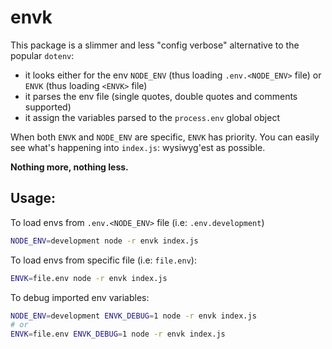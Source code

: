 # envk

This package is a slimmer and less "config verbose" alternative to the popular `dotenv`:
- it looks either for the env `NODE_ENV` (thus loading `.env.<NODE_ENV>` file) or `ENVK` (thus loading `<ENVK>` file)
- it parses the env file (single quotes, double quotes and comments supported)
- it assign the variables parsed to the `process.env` global object

When both `ENVK` and `NODE_ENV` are specific, `ENVK` has priority.
You can easily see what's happening into `index.js`: wysiwyg'est as possible.

**Nothing more, nothing less.**

## Usage:

To load envs from `.env.<NODE_ENV>` file (i.e: `.env.development`)
```bash
NODE_ENV=development node -r envk index.js
```

To load envs from specific file (i.e: `file.env`):
```bash
ENVK=file.env node -r envk index.js
```

To debug imported env variables:
```bash
NODE_ENV=development ENVK_DEBUG=1 node -r envk index.js
# or
ENVK=file.env ENVK_DEBUG=1 node -r envk index.js
```